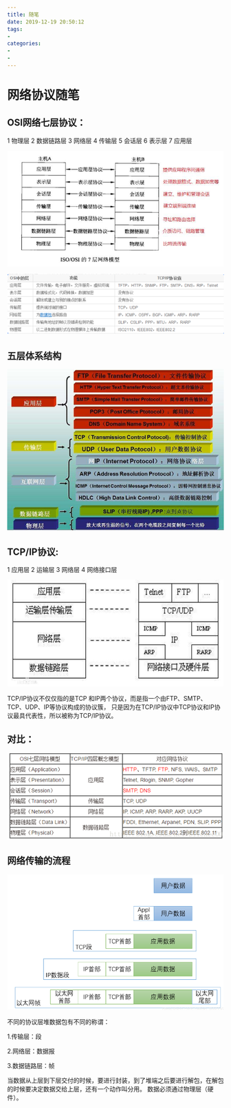 ```yaml
---
title: 随笔
date: 2019-12-19 20:50:12
tags: 
- 
categories: 
- 
- 
---
```


# 网络协议随笔

## OSI网络七层协议：

1 物理层 2 数据链路层 3 网络层 4 传输层  5 会话层 6 表示层  7 应用层   

![image-20200218225359181](%E9%9A%8F%E7%AC%94.assets/image-20200218225359181.png)

![image-20200218230815389](%E9%9A%8F%E7%AC%94.assets/image-20200218230815389.png)



## 五层体系结构

![image-20200218230952630](%E9%9A%8F%E7%AC%94.assets/image-20200218230952630.png)

## TCP/IP协议:

1 应用层 2 运输层 3 网络层 4 网络接口层

![image-20200218224829815](%E9%9A%8F%E7%AC%94.assets/image-20200218224829815.png)

TCP/IP协议不仅仅指的是TCP 和IP两个协议，而是指一个由FTP、SMTP、TCP、UDP、IP等协议构成的协议簇， 只是因为在TCP/IP协议中TCP协议和IP协议最具代表性，所以被称为TCP/IP协议。

## 对比：

![image-20200218231614653](%E9%9A%8F%E7%AC%94.assets/image-20200218231614653.png)

## 网络传输的流程

![image-20200218235326730](%E9%9A%8F%E7%AC%94.assets/image-20200218235326730.png)

不同的协议层堆数据包有不同的称谓：

1.传输层：段

2.网络层：数据报

3.数据链路层：帧

当数据从上层到下层交付的时候，要进行封装，到了堆端之后要进行解包，在解包的时候要决定数据交给上层，还有一个动作叫分用。
数据必须通过物理层（硬件）。